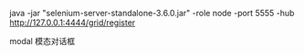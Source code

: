java -jar "selenium-server-standalone-3.6.0.jar" -role node -port 5555 -hub http://127.0.0.1:4444/grid/register



modal 模态对话框